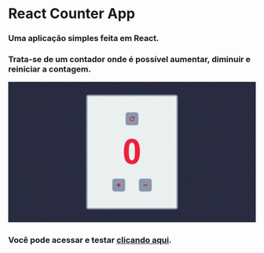 # React Counter App

### Uma aplicação simples feita em React.
### Trata-se de um contador onde é possível aumentar, diminuir e reiniciar a contagem. 

![React Counter App](https://github.com/gabriel-santana/react-counter-app/blob/main/Record_2021_06_01_11_40_22_661.gif)

### Você pode acessar e testar  [clicando aqui](https://gabriel-santana.github.io/react-counter-app/).